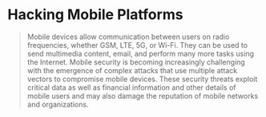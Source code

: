 # Hacking Mobile Platforms
> Mobile devices allow communication between users on radio frequencies, whether GSM, LTE, 5G, or Wi-Fi. They can be used to send multimedia content, email, and perform many more tasks using the Internet. Mobile security is becoming increasingly challenging with the emergence of complex attacks that use multiple attack vectors to compromise mobile devices. These security threats exploit critical data as well as financial information and other details of mobile users and may also damage the reputation of mobile networks and organizations.







